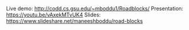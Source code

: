 Live demo: http://codd.cs.gsu.edu/~mboddu1/Roadblocks/
Presentation: https://youtu.be/vAxekMTvUK4
Slides: https://www.slideshare.net/maneeshboddu/road-blocks
